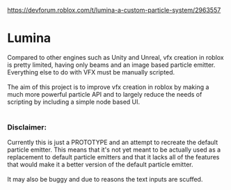 https://devforum.roblox.com/t/lumina-a-custom-particle-system/2963557

# Lumina

Compared to other engines such as Unity and Unreal, vfx creation in roblox is pretty limited, having only beams and an image based particle emitter. Everything else to do with VFX must be manually scripted.
<br><br>
The aim of this project is to improve vfx creation in roblox by making a much more powerful particle API and to largely reduce the needs of scripting by including a simple node based UI.
<br><br>

### Disclaimer:

Currently this is just a PROTOTYPE and an attempt to recreate the default particle emitter. This means that it's not yet meant to be actually used as a replacement to default particle emitters and that it lacks all of the features that would make it a better version of the default particle emitter.
<br> <br>
It may also be buggy and due to reasons the text inputs are scuffed.
<br> <br>
